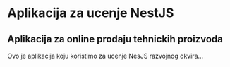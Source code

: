 # Aplikacija za ucenje NestJS

## Aplikacija za online prodaju tehnickih proizvoda

Ovo je aplikacija koju koristimo za ucenje NesJS razvojnog okvira...